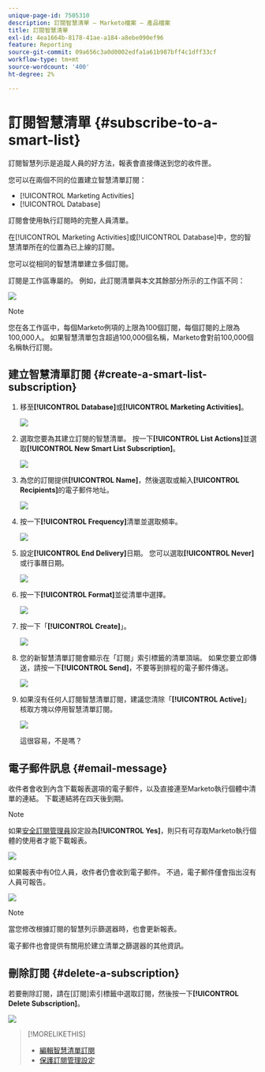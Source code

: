 ```yaml
---
unique-page-id: 7505310
description: 訂閱智慧清單 — Marketo檔案 — 產品檔案
title: 訂閱智慧清單
exl-id: 4ea1664b-8178-41ae-a184-a8ebe090ef96
feature: Reporting
source-git-commit: 09a656c3a0d0002edfa1a61b987bff4c1dff33cf
workflow-type: tm+mt
source-wordcount: '400'
ht-degree: 2%

---
```


# 訂閱智慧清單 {#subscribe-to-a-smart-list}

訂閱智慧列示是追蹤人員的好方法，報表會直接傳送到您的收件匣。

您可以在兩個不同的位置建立智慧清單訂閱：

* [!UICONTROL Marketing Activities]
* [!UICONTROL Database]

訂閱會使用執行訂閱時的完整人員清單。

在[!UICONTROL Marketing Activities]或[!UICONTROL Database]中，您的智慧清單所在的位置為已上線的訂閱。

您可以從相同的智慧清單建立多個訂閱。

訂閱是工作區專屬的。 例如，此訂閱清單與本文其餘部分所示的工作區不同：

![](assets/one.png)

>[!NOTE]
>
>您在各工作區中，每個Marketo例項的上限為100個訂閱，每個訂閱的上限為100,000人。 如果智慧清單包含超過100,000個名稱，Marketo會對前100,000個名稱執行訂閱。

## 建立智慧清單訂閱 {#create-a-smart-list-subscription}

1. 移至&#x200B;**[!UICONTROL Database]**&#x200B;或&#x200B;**[!UICONTROL Marketing Activities]**。

   ![](assets/db.png)

1. 選取您要為其建立訂閱的智慧清單。 按一下&#x200B;**[!UICONTROL List Actions]**&#x200B;並選取&#x200B;**[!UICONTROL New Smart List Subscription]**。

   ![](assets/three.png)

1. 為您的訂閱提供&#x200B;**[!UICONTROL Name]**，然後選取或輸入&#x200B;**[!UICONTROL Recipients]**&#x200B;的電子郵件地址。

   ![](assets/image2015-9-14-13-3a18-3a38.png)

1. 按一下&#x200B;**[!UICONTROL Frequency]**&#x200B;清單並選取頻率。

   ![](assets/image2015-9-14-13-3a21-3a21.png)

1. 設定&#x200B;**[!UICONTROL End Delivery]**&#x200B;日期。 您可以選取&#x200B;**[!UICONTROL Never]**&#x200B;或行事曆日期。

   ![](assets/image2015-9-14-13-3a23-3a37.png)

1. 按一下&#x200B;**[!UICONTROL Format]**&#x200B;並從清單中選擇。

   ![](assets/image2015-9-14-13-3a25-3a25.png)

1. 按一下「**[!UICONTROL Create]**」。

   ![](assets/image2015-9-11-15-3a58-3a4.png)

1. 您的新智慧清單訂閱會顯示在「訂閱」索引標籤的清單頂端。 如果您要立即傳送，請按一下&#x200B;**[!UICONTROL Send]**，不要等到排程的電子郵件傳送。

   ![](assets/eight.png)

1. 如果沒有任何人訂閱智慧清單訂閱，建議您清除「**[!UICONTROL Active]**」核取方塊以停用智慧清單訂閱。

   ![](assets/nine.png)

   這很容易，不是嗎？

## 電子郵件訊息 {#email-message}

收件者會收到內含下載報表選項的電子郵件，以及直接連至Marketo執行個體中清單的連結。 下載連結將在四天後到期。

>[!NOTE]
>
>如果[安全訂閱管理員](/help/marketo/product-docs/reporting/basic-reporting/report-subscriptions/secure-the-subscription-admin-setting.md)設定設為&#x200B;**[!UICONTROL Yes]**，則只有可存取Marketo執行個體的使用者才能下載報表。

![](assets/image2015-4-17-15-3a46-3a47.png)

如果報表中有0位人員，收件者仍會收到電子郵件。 不過，電子郵件僅會指出沒有人員可報告。

![](assets/image2015-4-17-16-3a11-3a8.png)

>[!NOTE]
>
>當您修改根據訂閱的智慧列示篩選器時，也會更新報表。

電子郵件也會提供有關用於建立清單之篩選器的其他資訊。

## 刪除訂閱 {#delete-a-subscription}

若要刪除訂閱，請在[訂閱]索引標籤中選取訂閱，然後按一下&#x200B;**[!UICONTROL Delete Subscription]**。

![](assets/twelve.png)

>[!MORELIKETHIS]
>
>* [編輯智慧清單訂閱](/help/marketo/product-docs/reporting/basic-reporting/report-subscriptions/edit-a-smart-list-subscription.md)
>* [保護訂閱管理設定](/help/marketo/product-docs/reporting/basic-reporting/report-subscriptions/secure-the-subscription-admin-setting.md)
